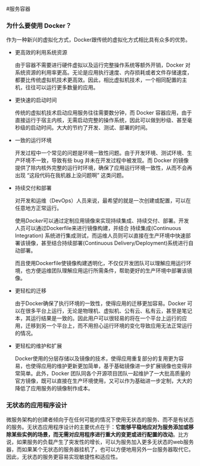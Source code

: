 #服务容器

### 为什么要使用 Docker？

作为一种新兴的虚拟化方式，Docker跟传统的虚拟化方式相比具有众多的优势。

- 更高效的利用系统资源

    由于容器不需要进行硬件虚拟以及运行完整操作系统等额外开销，Docker 对系统资源的利用率更高。无论是应用执行速度、内存损耗或者文件存储速度，都要比传统虚拟机技术更高效。因此，相比虚拟机技术，一个相同配置的主机，往往可以运行更多数量的应用。

- 更快速的启动时间

    传统的虚拟机技术启动应用服务往往需要数分钟，而 Docker 容器应用，由于直接运行于宿主内核，无需启动完整的操作系统，因此可以做到秒级、甚至毫秒级的启动时间。大大的节约了开发、测试、部署的时间。

- 一致的运行环境

    开发过程中一个常见的问题是环境一致性问题。由于开发环境、测试环境、生产环境不一致，导致有些 bug 并未在开发过程中被发现。而 Docker 的镜像提供了除内核外完整的运行时环境，确保了应用运行环境一致性，从而不会再出现 “这段代码在我机器上没问题啊” 这类问题。

- 持续交付和部署

    对开发和运维（DevOps）人员来说，最希望的就是一次创建或配置，可以在任意地方正常运行。

    使用*Docker*可以通过定制应用镜像来实现持续集成、持续交付、部署。开发人员可以通过Dockerfile来进行镜像构建，并结合 持续集成(Continuous Integration) 系统进行集成测试，而运维人员则可以直接在生产环境中快速部署该镜像，甚至结合持续部署(Continuous Delivery/Deployment)系统进行自动部署。

    而且使用Dockerfile使镜像构建透明化，不仅仅开发团队可以理解应用运行环境，也方便运维团队理解应用运行所需条件，帮助更好的生产环境中部署该镜像。

- 更轻松的迁移

    由于Docker确保了执行环境的一致性，使得应用的迁移更加容易。Docker 可以在很多平台上运行，无论是物理机、虚拟机、公有云、私有云，甚至是笔记本，其运行结果是一致的。因此用户可以很轻易的将在一个平台上运行的应用，迁移到另一个平台上，而不用担心运行环境的变化导致应用无法正常运行的情况。

- 更轻松的维护和扩展

    Docker使用的分层存储以及镜像的技术，使得应用重复部分的复用更为容易，也使得应用的维护更新更加简单，基于基础镜像进一步扩展镜像也变得非常简单。此外，Docker 团队同各个开源项目团队一起维护了一大批高质量的官方镜像，既可以直接在生产环境使用，又可以作为基础进一步定制，大大的降低了应用服务的镜像制作成本。

### 无状态的应用程序设计
微服务架构的创建者倾向于在任何可能的情况下使用无状态的服务、而不是有状态的服务。无状态应用程序设计的主要优点在于：**它能够平稳地应对为服务添加或移除某些实例的场景，而无需对应用程序进行重大的变更或进行配置的改动**。比方说，如果服务的负载产生了突发性的增长，可以为服务加入更多无状态的web服务器，而如果某个无状态的服务器挂机了，也可以方便地用另外一台服务器取代它。因此，无状态的服务更容易实现敏捷性和适应性。


